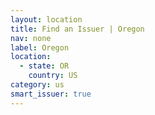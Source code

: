 ```yaml
---
layout: location
title: Find an Issuer | Oregon
nav: none
label: Oregon
location:
  - state: OR
    country: US
category: us
smart_issuer: true
---
```


